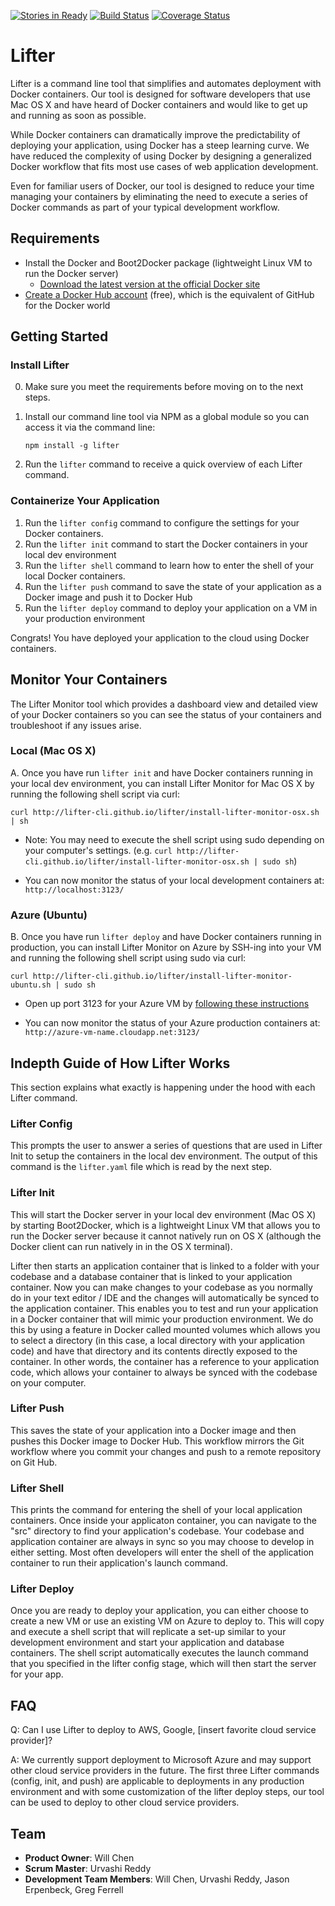 [![Stories in Ready](https://badge.waffle.io/lifter-cli/lifter.svg?label=ready&title=Ready)](http://waffle.io/lifter-cli/lifter)
[![Build Status](https://travis-ci.org/lifter-cli/lifter.svg?branch=master)](https://travis-ci.org/lifter-cli/lifter)
[![Coverage Status](https://coveralls.io/repos/hrdocker/hrdocker/badge.png)](https://coveralls.io/r/hrdocker/hrdocker)

Lifter
========
Lifter is a command line tool that simplifies and automates deployment with Docker containers. Our tool is designed for software developers that use Mac OS X and have heard of Docker containers and would like to get up and running as soon as possible. 

While Docker containers can dramatically improve the predictability of deploying your application, using Docker has a steep learning curve. We have reduced the complexity of using Docker by designing a generalized Docker workflow that fits most use cases of web application development. 

Even for familiar users of Docker, our tool is designed to reduce your time managing your containers by eliminating the need to execute a series of Docker commands as part of your typical development workflow.

## Requirements
- Install the Docker and Boot2Docker package (lightweight Linux VM to run the Docker server)
  - [Download the latest version at the official Docker site](https://github.com/boot2docker/osx-installer/releases/latest)
- [Create a Docker Hub account](https://hub.docker.com/account/signup/) (free), which is the equivalent of GitHub for the Docker world

## Getting Started

### Install Lifter
0. Make sure you meet the requirements before moving on to the next steps. 
1. Install our command line tool via NPM as a global module so you can access it via the command line:
   
    ```
    npm install -g lifter
    ```

2. Run the `lifter` command to receive a quick overview of each Lifter command.

### Containerize Your Application
1. Run the `lifter config` command to configure the settings for your Docker containers.
2. Run the `lifter init` command to start the Docker containers in your local dev environment
3. Run the `lifter shell` command to learn how to enter the shell of your local Docker containers.
3. Run the `lifter push` command to save the state of your application as a Docker image and push it to Docker Hub
4. Run the `lifter deploy` command to deploy your application on a VM in your production environment

Congrats! You have deployed your application to the cloud using Docker containers.

## Monitor Your Containers
The Lifter Monitor tool which provides a dashboard view and detailed view of your Docker containers so you can see the status of your containers and troubleshoot if any issues arise.

### Local (Mac OS X)
A. Once you have run `lifter init` and have Docker containers running in your local dev environment, you can install Lifter Monitor for Mac OS X by running the following shell script via curl:
```
curl http://lifter-cli.github.io/lifter/install-lifter-monitor-osx.sh | sh
```
  - Note: You may need to execute the shell script using sudo depending on your computer's settings.
(e.g. `curl http://lifter-cli.github.io/lifter/install-lifter-monitor-osx.sh | sudo sh`) 

  - You can now monitor the status of your local development containers at: `http://localhost:3123/`

### Azure (Ubuntu)
B. Once you have run `lifter deploy` and have Docker containers running in production, you can install Lifter Monitor on Azure by SSH-ing into your VM and running the following shell script using sudo via curl:
```
curl http://lifter-cli.github.io/lifter/install-lifter-monitor-ubuntu.sh | sudo sh
```

  - Open up port 3123 for your Azure VM by [following these instructions](http://azure.microsoft.com/en-us/documentation/articles/virtual-machines-set-up-endpoints/)
  
  - You can now monitor the status of your Azure production containers at: `http://azure-vm-name.cloudapp.net:3123/`

## Indepth Guide of How Lifter Works
This section explains what exactly is happening under the hood with each Lifter command.

### Lifter Config
This prompts the user to answer a series of questions that are used in Lifter Init to setup the containers in the local dev environment. The output of this command is the `lifter.yaml` file which is read by the next step.

### Lifter Init
This will start the Docker server in your local dev environment (Mac OS X) by starting Boot2Docker, which is a lightweight Linux VM that allows you to run the Docker server because it cannot natively run on OS X (although the Docker client can run natively in in the OS X terminal).

Lifter then starts an application container that is linked to a folder with your codebase and a database container that is linked to your application container. Now you can make changes to your codebase as you normally do in your text editor / IDE and the changes will automatically be synced to the application container. This enables you to test and run your application in a Docker container that will mimic your production environment. We do this by using a feature in Docker called mounted volumes which allows you to select a directory (in this case, a local directory with your application code) and have that directory and its contents directly exposed to the container. In other words, the container has a reference to your application code, which allows your container to always be synced with the codebase on your computer.

### Lifter Push
This saves the state of your application into a Docker image and then pushes this Docker image to Docker Hub. This workflow mirrors the Git workflow where you commit your changes and push to a remote repository on Git Hub. 

### Lifter Shell
This prints the command for entering the shell of your local application containers. Once inside your applicaton container, you can navigate to the
"src" directory to find your application's codebase. Your codebase and application container are always in sync so you may choose to develop in either setting. Most often developers will enter the shell of the application container to run their application's launch command. 

### Lifter Deploy
Once you are ready to deploy your application, you can either choose to create a new VM or use an existing VM on Azure to deploy to. This will copy and execute a shell script that will replicate a set-up similar to your development environment and start your application and database containers. The shell script automatically executes the launch command that you specified in the lifter config stage, which will then start the server for your app.

## FAQ
Q: Can I use Lifter to deploy to AWS, Google, [insert favorite cloud service provider]?

A: We currently support deployment to Microsoft Azure and may support other cloud service providers in the future.  The first three Lifter commands (config, init, and push) are applicable to deployments in any production environment and with some customization of the lifter deploy steps, our tool can be used to deploy to other cloud service providers.

## Team

  - __Product Owner__: Will Chen
  - __Scrum Master__: Urvashi Reddy
  - __Development Team Members__: Will Chen, Urvashi Reddy, Jason Erpenbeck, Greg Ferrell

